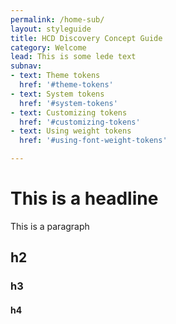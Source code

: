 ```yaml
---
permalink: /home-sub/
layout: styleguide
title: HCD Discovery Concept Guide
category: Welcome
lead: This is some lede text
subnav:
- text: Theme tokens
  href: '#theme-tokens'
- text: System tokens
  href: '#system-tokens'
- text: Customizing tokens
  href: '#customizing-tokens'
- text: Using weight tokens
  href: '#using-font-weight-tokens'

---
```


# This is a headline

This is a paragraph

## h2

### h3

#### h4
